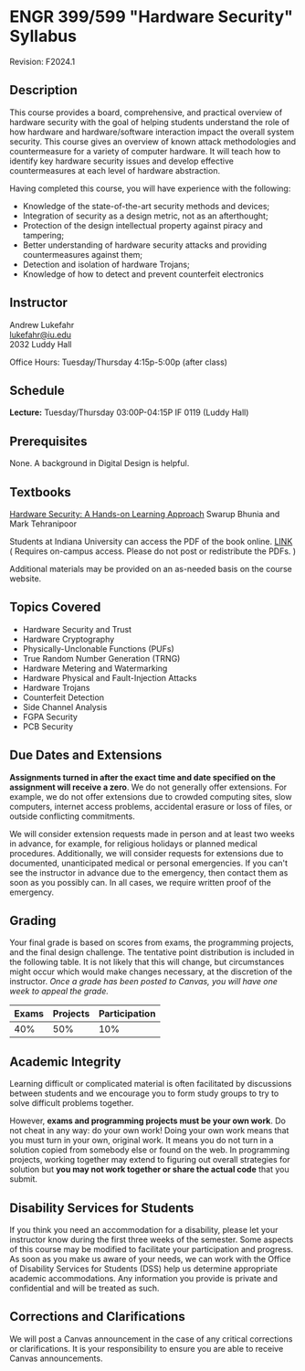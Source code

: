 # ENGR 399/599 "Hardware Security" Syllabus

Revision: F2024.1

## Description

This course provides a board, comprehensive, and practical overview of hardware
security with the goal of helping students understand the role of how hardware
and hardware/software interaction impact the overall system security.  This
course gives an overview of known attack methodologies and countermeasure for a
variety of computer hardware.  It will teach how to identify key hardware
security issues and develop effective countermeasures at each level of hardware
abstraction.  

Having completed this course, you will have experience with the following: 
 * Knowledge of the state-of-the-art security methods and devices; 
 * Integration of security as a design metric, not as an afterthought; 
 * Protection of the design intellectual property against piracy and tampering; 
 * Better understanding of hardware security attacks and providing countermeasures against them; 
 * Detection and isolation of hardware Trojans; 
 * Knowledge of how to detect and prevent counterfeit electronics

## Instructor

Andrew Lukefahr  
lukefahr@iu.edu  
2032 Luddy Hall  

Office Hours:  Tuesday/Thursday 4:15p-5:00p (after class)

<!-- ## TA -->

## Schedule

**Lecture:**
Tuesday/Thursday 03:00P-04:15P 
IF 0119 (Luddy Hall)   

## Prerequisites

None.  A background in Digital Design is helpful.  

## Textbooks

[Hardware Security: A Hands-on Learning
Approach](https://www.elsevier.com/books/hardware-security/bhunia/978-0-12-812477-2) 
Swarup Bhunia and Mark Tehranipoor 

Students at Indiana University can access the PDF of the book online.  [LINK](
https://iu.skillport.com/skillportfe/main.action?assetid=RW$76738:_ss_book:145928#summary/BOOKS/RW$76738:_ss_book:145928)
( Requires on-campus access.  Please do not post or redistribute the PDFs. )


Additional materials may be provided on an as-needed basis on the course website.

## Topics Covered

* Hardware Security and Trust
* Hardware Cryptography
* Physically-Unclonable Functions (PUFs)
* True Random Number Generation  (TRNG)
* Hardware Metering and Watermarking
* Hardware Physical and Fault-Injection Attacks 
* Hardware Trojans
* Counterfeit Detection 
* Side Channel Analysis 
* FGPA Security
* PCB Security

<!-- ## Projects

Over the course of the semester, we will assign multiple programming projects.
Full points will requires these projects be submitted to the autograder and/or be
demonstrated to the course staff. 
-->

## Due Dates and Extensions

**Assignments turned in after the exact time and date specified on the
assignment will receive a zero**. We do not generally offer extensions. For
example, we do not offer extensions due to crowded computing sites, slow
computers, internet access problems,
accidental erasure or loss of files, or outside conflicting commitments.

We will consider extension requests made in person and at least two weeks in
advance, for example, for religious holidays or planned medical procedures.
Additionally, we will consider requests for extensions due to documented,
unanticipated medical or personal emergencies. If you can't see the instructor
in advance due to the emergency, then contact them as soon as you possibly can.
In all cases, we require written proof of the emergency.

## Grading

Your final grade is based on scores from exams, the programming projects, and
the final design challenge. The tentative point distribution is included in the
following table. It is not likely that this will change, but circumstances might
occur which would make changes necessary, at the discretion of the instructor.
*Once a grade has been posted to Canvas, you will have one week to appeal the
grade.*

| Exams    | Projects  | Participation |
| -------- |  ---      | --            |
|    40%   |  50%      | 10%           |


## Academic Integrity

Learning difficult or complicated material is often facilitated by discussions
between students and we encourage you to form study groups to try to solve
difficult problems together.

However, **exams and programming projects must be your own work**. Do not cheat
in any way: do your own work! Doing your own work means that you must turn in
your own, original work. It means you do not turn in a solution copied from
somebody else or found on the web. In programming projects, working together may
extend to figuring out overall strategies for solution but **you may not work
together or share the actual code** that you submit.

## Disability Services for Students

If you think you need an accommodation for a disability, please let your
instructor know during the first three weeks of the semester. Some aspects of
this course may be modified to facilitate your participation and progress. As
soon as you make us aware of your needs, we can work with the Office of
Disability Services for Students (DSS) help us determine appropriate academic
accommodations. Any information you provide is private and confidential and will
be treated as such.

## Corrections and Clarifications

We will post a Canvas announcement in the case of any critical corrections or
clarifications. It is your responsibility to ensure you are able to receive
Canvas announcements.


